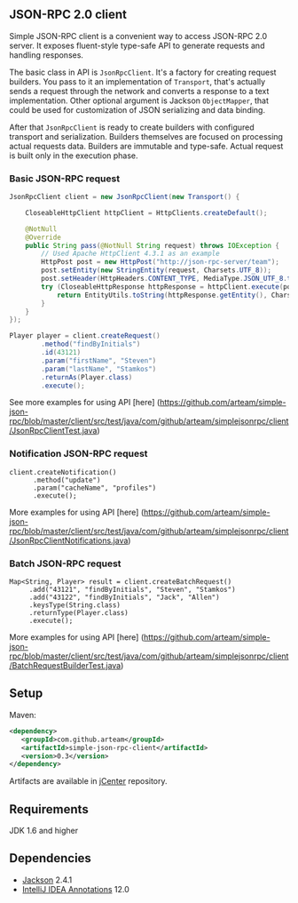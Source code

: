 ## JSON-RPC 2.0 client

Simple JSON-RPC client is a convenient way to access JSON-RPC 2.0 server.
It exposes fluent-style type-safe API to generate requests and handling responses.

The basic class in API is `JsonRpcClient`. It's a factory for creating request builders.
You pass to it an implementation of `Transport`, that's actually sends a request through the network
and converts a response to a text implementation. Other optional argument is Jackson `ObjectMapper`,
that could be used for customization of JSON serializing and data binding.

After that `JsonRpcClient` is ready to create builders with configured transport and serialization.
Builders themselves are focused on processing actual requests data.
Builders are immutable and type-safe. Actual request is built only in the execution phase.

### Basic JSON-RPC request
````java
JsonRpcClient client = new JsonRpcClient(new Transport() {

    CloseableHttpClient httpClient = HttpClients.createDefault();

    @NotNull
    @Override
    public String pass(@NotNull String request) throws IOException {
        // Used Apache HttpClient 4.3.1 as an example
        HttpPost post = new HttpPost("http://json-rpc-server/team");
        post.setEntity(new StringEntity(request, Charsets.UTF_8));
        post.setHeader(HttpHeaders.CONTENT_TYPE, MediaType.JSON_UTF_8.toString());
        try (CloseableHttpResponse httpResponse = httpClient.execute(post)) {
            return EntityUtils.toString(httpResponse.getEntity(), Charsets.UTF_8);
        }
    }
});

Player player = client.createRequest()
        .method("findByInitials")
        .id(43121)
        .param("firstName", "Steven")
        .param("lastName", "Stamkos")
        .returnAs(Player.class)
        .execute();
````
See more examples for using API [here] (https://github.com/arteam/simple-json-rpc/blob/master/client/src/test/java/com/github/arteam/simplejsonrpc/client/JsonRpcClientTest.java)

### Notification JSON-RPC request
````
client.createNotification()
      .method("update")
      .param("cacheName", "profiles")
      .execute();
````

More examples for using API [here] (https://github.com/arteam/simple-json-rpc/blob/master/client/src/test/java/com/github/arteam/simplejsonrpc/client/JsonRpcClientNotifications.java)

### Batch JSON-RPC request
````
Map<String, Player> result = client.createBatchRequest()
     .add("43121", "findByInitials", "Steven", "Stamkos")
     .add("43122", "findByInitials", "Jack", "Allen")
     .keysType(String.class)
     .returnType(Player.class)
     .execute();
````

More examples for using API [here] (https://github.com/arteam/simple-json-rpc/blob/master/client/src/test/java/com/github/arteam/simplejsonrpc/client/BatchRequestBuilderTest.java)

## Setup
Maven:
```xml
<dependency>
   <groupId>com.github.arteam</groupId>
   <artifactId>simple-json-rpc-client</artifactId>
   <version>0.3</version>
</dependency>
```
Artifacts are available in [jCenter](https://bintray.com/bintray/jcenter) repository.

## Requirements

JDK 1.6 and higher

## Dependencies

* [Jackson](https://github.com/FasterXML/jackson) 2.4.1
* [IntelliJ IDEA Annotations](http://mvnrepository.com/artifact/com.intellij/annotations/12.0) 12.0
